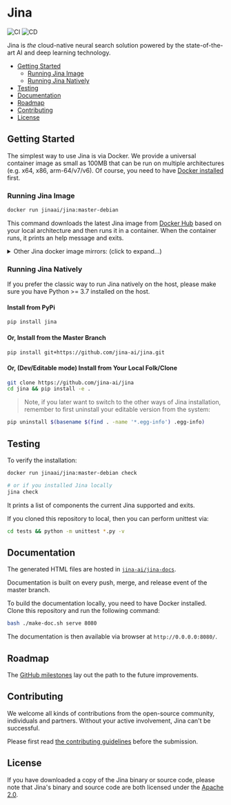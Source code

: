 # Jina

![CI](https://github.com/jina-ai/jina/workflows/CI/badge.svg)
![CD](https://github.com/jina-ai/jina/workflows/CD/badge.svg?branch=master)


Jina is *the* cloud-native neural search solution powered by the state-of-the-art AI and deep learning technology.

<!-- START doctoc generated TOC please keep comment here to allow auto update -->
<!-- DON'T EDIT THIS SECTION, INSTEAD RE-RUN doctoc TO UPDATE -->


- [Getting Started](#getting-started)
  - [Running Jina Image](#running-jina-image)
  - [Running Jina Natively](#running-jina-natively)
- [Testing](#testing)
- [Documentation](#documentation)
- [Roadmap](#roadmap)
- [Contributing](#contributing)
- [License](#license)

<!-- END doctoc generated TOC please keep comment here to allow auto update -->

## Getting Started

The simplest way to use Jina is via Docker. We provide a universal container image as small as 100MB that can be run on multiple architectures (e.g. x64, x86, arm-64/v7/v6). Of course, you need to have [Docker installed](https://docs.docker.com/install/) first. 

### Running Jina Image

```bash
docker run jinaai/jina:master-debian
```

This command downloads the latest Jina image from [Docker Hub](https://hub.docker.com/r/jinaai/jina/tags) based on your local architecture and then runs it in a container. When the container runs, it prints an help message and exits.

<details>
 <summary>Other Jina docker image mirrors: (click to expand...)</summary>

> 🚨 We have stopped updating these two registries. They are just listed here for reference and they will be deleted anytime soon.

#### Github Package (Do not support multiarch)

```bash
docker login -u USERNAME -p TOKEN docker.pkg.github.com
docker run docker.pkg.github.com/jina-ai/jina/jina:[tag]
```

#### Tencent Cloud (Too slow to upload)

```bash
docker login -u USERNAME -p TOKEN ccr.ccs.tencentyun.com
docker run ccr.ccs.tencentyun.com/jina/jina:[tag]
```
</details>

### Running Jina Natively

If you prefer the classic way to run Jina natively on the host, please make sure you have Python >= 3.7 installed on the host. 

#### Install from PyPi
 
```bash
pip install jina
```

#### Or, Install from the Master Branch

```bash
pip install git+https://github.com/jina-ai/jina.git
```

#### Or, (Dev/Editable mode) Install from Your Local Folk/Clone 

```bash
git clone https://github.com/jina-ai/jina
cd jina && pip install -e .
``` 

> Note, if you later want to switch to the other ways of Jina installation, remember to first uninstall your editable version from the system:
  ```bash
  pip uninstall $(basename $(find . -name '*.egg-info') .egg-info)
  ```

## Testing

To verify the installation:

```bash
docker run jinaai/jina:master-debian check

# or if you installed Jina locally
jina check
```

It prints a list of components the current Jina supported and exits.

If you cloned this repository to local, then you can perform unittest via:

```bash
cd tests && python -m unittest *.py -v
```
  
## Documentation 

The generated HTML files are hosted in [`jina-ai/jina-docs`](https://github.com/jina-ai/jina-docs).

Documentation is built on every push, merge, and release event of the master branch. 
 
To build the documentation locally, you need to have Docker installed. Clone this repository and run the following command: 

```bash
bash ./make-doc.sh serve 8080
```

The documentation is then available via browser at `http://0.0.0.0:8080/`.

## Roadmap

The [GitHub milestones](https://github.com/jina-ai/jina/milestones) lay out the path to the future improvements.

## Contributing

We welcome all kinds of contributions from the open-source community, individuals and partners. Without your active involvement, Jina can't be successful.

Please first read [the contributing guidelines](CONTRIBUTING.md) before the submission. 

## License

If you have downloaded a copy of the Jina binary or source code, please note that Jina's binary and source code are both licensed under the [Apache 2.0](LICENSE).
